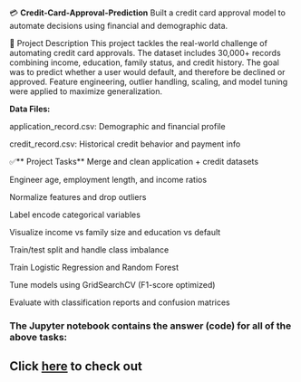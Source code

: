 💳 **Credit-Card-Approval-Prediction**
Built a credit card approval model to automate decisions using financial and demographic data.

📘 Project Description
This project tackles the real-world challenge of automating credit card approvals. The dataset includes 30,000+ records combining income, education, family status, and credit history. The goal was to predict whether a user would default, and therefore be declined or approved. Feature engineering, outlier handling, scaling, and model tuning were applied to maximize generalization.

**Data Files:**

application_record.csv: Demographic and financial profile

credit_record.csv: Historical credit behavior and payment info

✅** Project Tasks**
Merge and clean application + credit datasets

Engineer age, employment length, and income ratios

Normalize features and drop outliers

Label encode categorical variables

Visualize income vs family size and education vs default

Train/test split and handle class imbalance

Train Logistic Regression and Random Forest

Tune models using GridSearchCV (F1-score optimized)

Evaluate with classification reports and confusion matrices

### The Jupyter notebook contains the answer (code) for all of the above tasks:

## Click [here](http://localhost:8891/notebooks/Resume%20Projects/Credit%20Card%20Approval%20Prediction/Credit%20Card%20Approval%20Prediction%20Raw.ipynb) to check out
